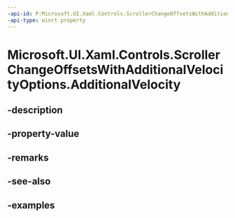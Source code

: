 ```yaml
---
-api-id: P:Microsoft.UI.Xaml.Controls.ScrollerChangeOffsetsWithAdditionalVelocityOptions.AdditionalVelocity
-api-type: winrt property
---
```


<!-- Property syntax.
public Vector2 AdditionalVelocity { get;  set; }
-->

# Microsoft.UI.Xaml.Controls.ScrollerChangeOffsetsWithAdditionalVelocityOptions.AdditionalVelocity

## -description

## -property-value

## -remarks

## -see-also

## -examples

